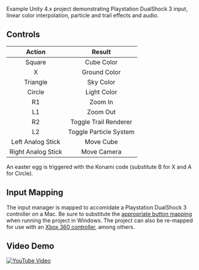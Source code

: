 Example Unity 4.x project demonstrating Playstation DualShock 3 input, linear color interpolation, particle and trail effects and audio.

Controls
--------
| Action | Result |
| :----: | :----: |
| Square | Cube Color |
| X | Ground Color |
| Triangle | Sky Color |
| Circle | Light Color |
| R1 | Zoom In |
| L1 | Zoom Out |
| R2 | Toggle Trail Renderer |
| L2 | Toggle Particle System |
| Left Analog Stick | Move Cube |
| Right Analog Stick | Move Camera |

An easter egg is triggered with the Konami code (substitute B for X and A for Circle).

Input Mapping
--------------
The input manager is mapped to accomidate a Playstation DualShock 3 controller on a Mac.  Be sure to substitute the [appropriate button mapping](http://forum.unity3d.com/threads/89288-PS3-Button-Map) when running the project in Windows.  The project can also be re-mapped for use with an [Xbox 360 controller](http://wiki.unity3d.com/index.php?title=Xbox360Controller), among others.

Video Demo
-----------

[![YouTube Video](http://i.imgur.com/jCfTe9w.png)](http://www.youtube.com/watch?v=FZCyoPr7NZk)


